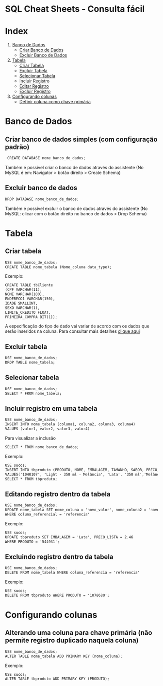 # **SQL Cheat Sheets - Consulta fácil**



# Index
1. [Banco de Dados](https://github.com/luisreimberg/Cheat-Sheet/blob/main/SQL/Colinha_SQL.md#banco-de-dados)
    * [Criar Banco de Dados](https://github.com/luisreimberg/Cheat-Sheet/blob/main/SQL/Colinha_SQL.md#criar-banco-de-dados-simples-com-configura%C3%A7%C3%A3o-padr%C3%A3o)
    * [Excluir Banco de Dados](https://github.com/luisreimberg/Cheat-Sheet/new/main#excluir-banco-de-dados)
2. [Tabela](https://github.com/luisreimberg/Cheat-Sheet/blob/main/SQL/Colinha_SQL.md#tabela)
    * [Criar Tabela](#arithmetic)
    * [Excluir Tabela](https://github.com/luisreimberg/Cheat-Sheet/new/main#excluir-tabela)
    * [Selecionar Tabela](https://github.com/luisreimberg/Cheat-Sheet/new/main#selecionar-tabela)
    * [Incluir Registro](https://github.com/luisreimberg/Cheat-Sheet/new/main#incluir-registro-em-uma-tabela)
    * [Editar Registro](https://github.com/luisreimberg/Cheat-Sheet/new/main#editando-registro-dentro-da-tabela)
    * [Excluir Registro](https://github.com/luisreimberg/Cheat-Sheet/new/main#excluindo-registro-dentro-da-tabela)
3. [Configurando colunas](#declarations)
    * [Definir coluna como chave primária](https://github.com/luisreimberg/Cheat-Sheet/new/main#alterando-uma-coluna-para-chave-prim%C3%A1ria-n%C3%A3o-permite-registro-duplicado-naquela-coluna)


# Banco de Dados
## **Criar banco de dados simples (com configuração padrão)**
```diff
 CREATE DATABASE nome_banco_de_dados; 
```

Também é possível criar o banco de dados através do assistente (No MySQL é em: Navigator > botão direito > Create Schema)


## **Excluir banco de dados**
```diff
DROP DATABASE nome_banco_de_dados; 
```
Também é possível excluir o banco de dados através do assistente (No MySQL: clicar com o botão direito no banco de dados > Drop Schema)

# Tabela
## **Criar tabela**
```diff
USE nome_banco_de_dados;
CREATE TABLE nome_tabela (Nome_coluna data_type);
```

Exemplo:
```diff
CREATE TABLE tbCliente
(CPF VARCHAR(11), 
NOME VARCHAR(100),
ENDERECO1 VARCHAR(150),
IDADE SMALLINT,
SEXO VARCHAR(1),
LIMITE_CREDITO FLOAT,
PRIMEIRA_COMPRA BIT(1));
```

A especificação do tipo de dado vai variar de acordo com os dados que serão inseridos na coluna. Para consultar mais detalhes [clique aqui](https://www.w3schools.com/sql/sql_datatypes.asp)


## **Excluir tabela**
```diff
USE nome_banco_de_dados;
DROP TABLE nome_tabela;
```

## **Selecionar tabela**
```diff
USE nome_banco_de_dados;
SELECT * FROM nome_tabela;
```

## **Incluir registro em uma tabela**
```diff
USE nome_banco_de_dados;
INSERT INTO nome_tabela (coluna1, coluna2, coluna3, coluna4)
VALUES (valor1, valor2, valor3, valor4)
```
Para visualizar a inclusão
```diff
SELECT * FROM nome_banco_de_dados;
```
Exemplo:
```diff
USE sucos;
INSERT INTO tbproduto (PRODUTO, NOME, EMBALAGEM, TAMANHO, SABOR, PRECO_LISTA) 
VALUES('1040107', 'Light - 350 ml - Melância', 'Lata', '350 ml','Melância', 4.56);
SELECT * FROM tbproduto;
```

## **Editando registro dentro da tabela**
```diff
USE nome_banco_de_dados;
UPDATE nome_tabela SET nome_coluna = 'novo_valor', nome_coluna2 = 'novo_valor_2'
WHERE coluna_referencial = 'referencia'
```
Exemplo:
```diff
USE sucos;
UPDATE tbproduto SET EMBALAGEM = 'Lata', PRECO_LISTA = 2.46
WHERE PRODUTO = '544931';
```

## **Excluindo registro dentro da tabela**
```diff
USE nome_banco_de_dados;
DELETE FROM nome_tabela WHERE coluna_referencia = 'referencia'
```

Exemplo:
```diff
USE sucos;
DELETE FROM tbproduto WHERE PRODUTO = '1078680';
```
# Configurando colunas
## **Alterando uma coluna para chave primária (não permite registro duplicado naquela coluna)**
```diff
USE nome_banco_de_dados;
ALTER TABLE nome_tabela ADD PRIMARY KEY (nome_coluna);
```
Exemplo:
```diff
USE sucos;
ALTER TABLE tbproduto ADD PRIMARY KEY (PRODUTO);
```
